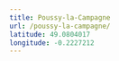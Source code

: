 ```yaml
---
title: Poussy-la-Campagne
url: /poussy-la-campagne/
latitude: 49.0804017
longitude: -0.2227212
---
```

